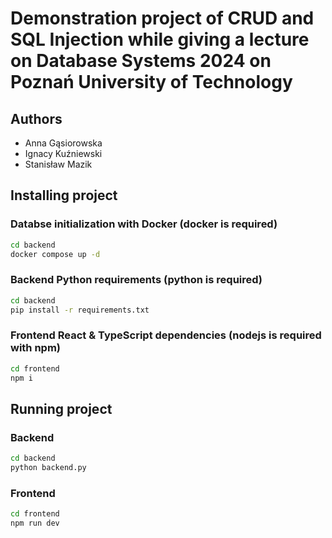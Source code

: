 # Demonstration project of CRUD and SQL Injection while giving a lecture on Database Systems 2024 on Poznań University of Technology

## Authors
- Anna Gąsiorowska
- Ignacy Kuźniewski
- Stanisław Mazik

## Installing project
### Databse initialization with Docker (docker is required)
```bash
cd backend
docker compose up -d
```

### Backend Python requirements (python is required)
```bash
cd backend
pip install -r requirements.txt
```

### Frontend React & TypeScript dependencies (nodejs is required with npm)
```bash
cd frontend
npm i
```

## Running project
### Backend
```bash
cd backend
python backend.py
```

### Frontend
```bash
cd frontend
npm run dev
```